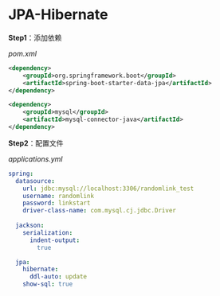 # JPA-Hibernate

**Step1**：添加依赖

*pom.xml*

```xml
<dependency>
    <groupId>org.springframework.boot</groupId>
    <artifactId>spring-boot-starter-data-jpa</artifactId>
</dependency>

<dependency>
    <groupId>mysql</groupId>
    <artifactId>mysql-connector-java</artifactId>
</dependency>
```



**Step2**：配置文件

*applications.yml*

```yml
spring:
  datasource:
    url: jdbc:mysql://localhost:3306/randomlink_test
    username: randomlink
    password: linkstart
    driver-class-name: com.mysql.cj.jdbc.Driver
  
  jackson:
    serialization: 
      indent-output:
        true

  jpa:
    hibernate:
      ddl-auto: update
    show-sql: true
```

